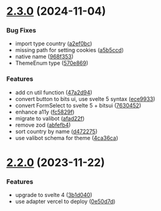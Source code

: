 # [2.3.0](https://github.com/phucnguyen035/fm-rest-countries/compare/v2.2.0...v2.3.0) (2024-11-04)


### Bug Fixes

* import type country ([a2ef0bc](https://github.com/phucnguyen035/fm-rest-countries/commit/a2ef0bce7de330cdab942e630635732e92e2de3c))
* missing path for setting cookies ([a5b5ccd](https://github.com/phucnguyen035/fm-rest-countries/commit/a5b5ccd96223c2ce530fe18f94a4256ae4a42634))
* native name ([968f353](https://github.com/phucnguyen035/fm-rest-countries/commit/968f353c14284415943881671548fd93bbc09ca5))
* ThemeEnum type ([570e869](https://github.com/phucnguyen035/fm-rest-countries/commit/570e869fc6f403dcc2980e0fb2a8309e1111b454))


### Features

* add cn util function ([47a2d94](https://github.com/phucnguyen035/fm-rest-countries/commit/47a2d949283537fdb16dfe24d475c5a6ae37d058))
* convert button to bits ui, use svelte 5 syntax ([ece9933](https://github.com/phucnguyen035/fm-rest-countries/commit/ece993386d10952d43f8baef45558cd75bdcd316))
* convert FormSelect to svelte 5 + bitsui ([7630452](https://github.com/phucnguyen035/fm-rest-countries/commit/76304522aedfc350ed10425102d6dd6fac3dadfd))
* enhance a11y ([fc5829f](https://github.com/phucnguyen035/fm-rest-countries/commit/fc5829f3401b96ba3edb247e560299d8381d764a))
* migrate to valibot ([afad22f](https://github.com/phucnguyen035/fm-rest-countries/commit/afad22fa20a607d34a840e3b0769839ceb9459e0))
* remove zod ([abfefb4](https://github.com/phucnguyen035/fm-rest-countries/commit/abfefb452493cb06d1f92a4d85e9b0aef2d85cbe))
* sort country by name ([d472275](https://github.com/phucnguyen035/fm-rest-countries/commit/d472275218d1fe96adf172d23d923e8f483a4f3d))
* use valibot schema for theme ([4ca36ca](https://github.com/phucnguyen035/fm-rest-countries/commit/4ca36caf6eb4cd9bfc0b312daac816b5b3baa728))

# [2.2.0](https://github.com/phucnguyen035/frontend-mentor-rest-countries/compare/v2.1.0...v2.2.0) (2023-11-22)


### Features

* upgrade to svelte 4 ([3b1d040](https://github.com/phucnguyen035/frontend-mentor-rest-countries/commit/3b1d040fa8c14ea25eceb5ec04dd38fce5d7c494))
* use adapter vercel to deploy ([0e50d7d](https://github.com/phucnguyen035/frontend-mentor-rest-countries/commit/0e50d7d7d450af3f04fffc6a6d64f2b66eadf008))
